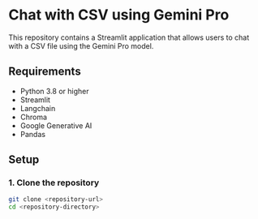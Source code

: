 # Chat with CSV using Gemini Pro

This repository contains a Streamlit application that allows users to chat with a CSV file using the Gemini Pro model.

## Requirements

- Python 3.8 or higher
- Streamlit
- Langchain
- Chroma
- Google Generative AI
- Pandas

## Setup

### 1. Clone the repository

```sh
git clone <repository-url>
cd <repository-directory>


